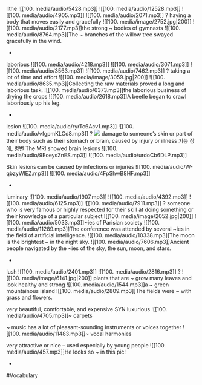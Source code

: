 lithe ![[100. media/audio/5428.mp3]] ![[100. media/audio/12528.mp3]] ![[100. media/audio/4905.mp3]] ![[100. media/audio/2071.mp3]]
?
having a body that moves easily and gracefully
![[100. media/image/2752.jpg|200]]
![[100. media/audio/2177.mp3]]the strong ~ bodies of gymnasts
![[100. media/audio/8764.mp3]]The ~ branches of the willow tree swayed gracefully in the wind.
<!--SR:!2025-11-04,14,290-->
-

laborious ![[100. media/audio/4218.mp3]] ![[100. media/audio/3071.mp3]] ![[100. media/audio/3563.mp3]] ![[100. media/audio/7462.mp3]]
?
taking a lot of time and effort
![[100. media/image/3059.jpg|200]]
![[100. media/audio/8635.mp3]]Collecting the raw materials proved a long and laborious task.  ![[100. media/audio/6373.mp3]]the laborious business of drying the crops
![[100. media/audio/2618.mp3]]A beetle began to crawl laboriously up his leg.
<!--SR:!2025-11-05,15,290-->
-

lesion ![[100. media/audio/ryrTc6Acv1.mp3]] ![[100. media/audio/vfgpmKLCd8.mp3]]
?
![](https://firebasestorage.googleapis.com/v0/b/firescript-577a2.appspot.com/o/imgs%2Fapp%2Fgenext%2F837ti6h14S.png?alt=media&token=f47f517f-1048-40fb-a46a-7347f86ae236)
  damage to someone’s skin or part of their body such as their stomach or brain, caused by injury or illness
  기능 장애, 병변
  The MRI showed brain lesions ![[100. media/audio/9EoeysZnES.mp3]] ![[100. media/audio/urdoCb6DLP.mp3]]

  Skin lesions can be caused by infections or injuries ![[100. media/audio/W-qbzyWlEZ.mp3]] ![[100. media/audio/4FpShwB8HF.mp3]]
<!--SR:!2025-10-25,8,250-->
-


luminary ![[100. media/audio/1907.mp3]] ![[100. media/audio/4392.mp3]] ![[100. media/audio/6125.mp3]] ![[100. media/audio/7911.mp3]]
?
someone who is very famous or highly respected for their skill at doing something or their knowledge of a particular subject
![[100. media/image/2052.jpg|200]]
![[100. media/audio/5033.mp3]]~ies of Parisian society
![[100. media/audio/11289.mp3]]The conference was attended by several ~ies in the field of artificial intelligence.
![[100. media/audio/10338.mp3]]The moon is the brightest ~ in the night sky.
![[100. media/audio/7606.mp3]]Ancient people navigated by the ~ies of the sky, the sun, moon, and stars.
<!--SR:!2025-11-06,16,290-->
-

lush ![[100. media/audio/2401.mp3]] ![[100. media/audio/2816.mp3]]
?
![[100. media/image/6141.jpg|200]]
plants that are ~ grow many leaves and look healthy and strong
![[100. media/audio/1544.mp3]]a ~ green mountainous island  ![[100. media/audio/2809.mp3]]The fields were ~ with grass and flowers.

very beautiful, comfortable, and expensive SYN luxurious  ![[100. media/audio/4705.mp3]]~ carpets

~ music has a lot of pleasant-sounding instruments or voices together  ![[100. media/audio/11483.mp3]]~ vocal harmonies

very attractive or nice – used especially by young people  ![[100. media/audio/457.mp3]]He looks so ~ in this pic!
<!--SR:!2025-10-26,2,241-->
-

#Vocabulary 
